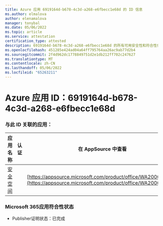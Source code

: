 ```yaml
---
title: Azure 应用 6919164d-b678-4c3d-a268-e6fbecc1e68d 的 ID 信息
ms.author: elmalova
author: elenamalova
manager: tonybal
ms.date: 05/06/2022
ms.topic: article
ms.service: attestation
certification_type: attested
description: 6919164d-b678-4c3d-a268-e6fbecc1e68d 的所有可用安全性和符合性信息。
ms.openlocfilehash: 451285e424ad04a64ff795764aa26ac9ab77d2b4
ms.sourcegitcommit: 2f4d962dc1778849751d2e1db212ff702c247627
ms.translationtype: MT
ms.contentlocale: zh-CN
ms.lasthandoff: 05/06/2022
ms.locfileid: "65263211"
---
```

# <a name="azure-app-id-6919164d-b678-4c3d-a268-e6fbecc1e68d"></a>Azure 应用 ID：6919164d-b678-4c3d-a268-e6fbecc1e68d


### <a name="apps-associated-with-this-id"></a>与此 ID 关联的应用：
| **应用名称** | **认证** | **在 AppSource 中查看** |
|--------------|---------------|-----------------------|
| [安全空间](../forward/WA200002691.md) |  | [https://appsource.microsoft.com/product/office/WA200002691](https://appsource.microsoft.com/product/office/WA200002691) |

### <a name="microsoft-365-app-compliance-status"></a>Microsoft 365应用符合性状态
- Publisher证明状态：已完成
